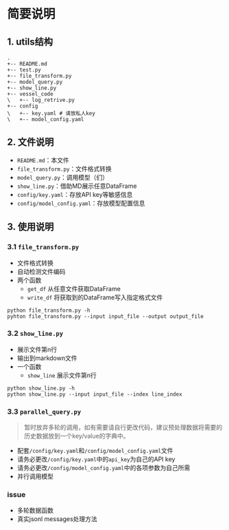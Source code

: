 # 简要说明

## 1. utils结构

```shell
.
+-- README.md
+-- test.py
+-- file_transform.py
+-- model_query.py
+-- show_line.py
+-- vessel_code
\   +-- log_retrive.py
+-- config
\   +-- key.yaml # 请放私人key
\   +-- model_config.yaml
```

## 2. 文件说明

- `README.md`：本文件
- `file_transform.py`：文件格式转换
- `model_query.py`：调用模型（们）
- `show_line.py`：借助MD展示任意DataFrame
- `config/key.yaml`：存放API key等敏感信息
- `config/model_config.yaml`：存放模型配置信息

## 3. 使用说明

### 3.1 `file_transform.py`

- 文件格式转换
- 自动检测文件编码
- 两个函数
  - `get_df` 从任意文件获取DataFrame
  - `write_df` 将获取到的DataFrame写入指定格式文件

```shell
python file_transform.py -h
pyhton file_transform.py --input input_file --output output_file
```

### 3.2 `show_line.py`

- 展示文件第n行
- 输出到markdown文件
- 一个函数
  - `show_line` 展示文件第n行

```shell
python show_line.py -h
python show_line.py --input input_file --index line_index
```

### 3.3 `parallel_query.py`

> 暂时放弃多轮的调用，如有需要请自行更改代码，建议预处理数据将需要的历史数据放到一个key/value的字典中。

- 配套`/config/key.yaml`和`/config/model_config.yaml`文件
- 请务必更改`/config/key.yaml`中的`api_key`为自己的API key
- 请务必更改`/config/model_config.yaml`中的各项参数为自己所需
- 并行调用模型

### issue

- 多轮数据函数
- 真实jsonl messages处理方法
